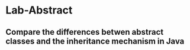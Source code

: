 # Lab-Abstract

## Compare the differences betwen abstract classes and the inheritance mechanism in Java
